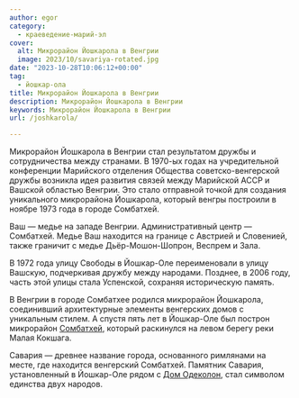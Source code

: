 ```yaml
---
author: egor
category:
  - краеведение-марий-эл
cover:
  alt: Микрорайон Йошкарола в Венгрии
  image: 2023/10/savariya-rotated.jpg
date: "2023-10-28T10:06:12+00:00"
tag:
  - йошкар-ола
title: Микрорайон Йошкарола в Венгрии
description: Микрорайон Йошкарола в Венгрии
keywords: Микрорайон Йошкарола в Венгрии
url: /joshkarola/

---
```

Микрорайон Йошкарола в Венгрии стал результатом дружбы и сотрудничества между странами. В 1970-ых годах на учредительной конференции Марийского отделения Общества советско-венгерской дружбы возникла идея развития связей между Марийской АССР и Вашской областью Венгрии. Это стало отправной точкой для создания уникального микрорайона Йошкарола, который венгры построили в ноябре 1973 года в городе Сомбатхей.

Ваш — медье на западе Венгрии. Административный центр — Сомбатхей. Медье Ваш находится на границе с Австрией и Словенией, также граничит с медье Дьёр-Мошон-Шопрон, Веспрем и Зала.

В 1972 года улицу Свободы в Йошкар-Оле переименовали в улицу Вашскую, подчеркивая дружбу между народами. Позднее, в 2006 году, часть этой улицы стала Успенской, сохраняя историческую память.

В Венгрии в городе Сомбатхее родился микрорайон Йошкарола, соединивший архитектурные элементы венгерских домов с уникальным стилем. А спустя пять лет в Йошкар-Оле был построн микрорайон [Сомбатхей](/sombathej/), который раскинулся на левом берегу реки Малая Кокшага.

Савария — древнее название города, основанного римлянами на месте, где находится венгерский Сомбатхей. Памятник Савария, установленный в Йошкар-Оле рядом с [Дом Одеколон](/dom-odekolon/), стал символом единства двух народов.
